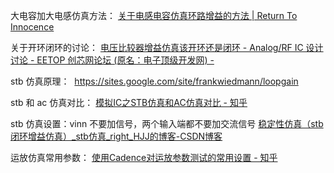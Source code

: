 大电容加大电感仿真方法：
[关于电感电容仿真环路增益的方法 | Return To Innocence](http://rt2innocence.net/integrated-circuit/loop-gain-simulation-with-inductor-and-capacitor/)

关于开环闭环的讨论：
[电压比较器增益仿真该开环还是闭环 - Analog/RF IC 设计讨论 - EETOP 创芯网论坛 (原名：电子顶级开发网) -](https://bbs.eetop.cn/thread-898326-1-1.html)

stb 仿真原理：
 https://sites.google.com/site/frankwiedmann/loopgain

stb 和 ac 仿真对比：
[模拟IC之STB仿真和AC仿真对比 - 知乎](https://zhuanlan.zhihu.com/p/640999429)

stb 仿真设置：vinn 不要加信号，两个输入端都不要加交流信号
[稳定性仿真（stb闭环增益仿真）\_stb仿真\_right\_HJJ的博客-CSDN博客](https://blog.csdn.net/qq_36686804/article/details/120641990?spm=1001.2101.3001.6661.1&utm_medium=distribute.pc_relevant_t0.none-task-blog-2%7Edefault%7ECTRLIST%7ERate-1-120641990-blog-121498928.235%5Ev38%5Epc_relevant_sort&depth_1-utm_source=distribute.pc_relevant_t0.none-task-blog-2%7Edefault%7ECTRLIST%7ERate-1-120641990-blog-121498928.235%5Ev38%5Epc_relevant_sort&utm_relevant_index=1)

运放仿真常用参数：
[使用Cadence对运放参数测试的常用设置 - 知乎](https://zhuanlan.zhihu.com/p/591355498)